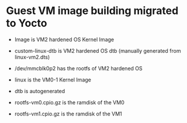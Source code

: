 # Guest VM image building migrated to Yocto

- Image is VM2 hardened OS Kernel Image
- custom-linux-dtb is VM2 hardened OS dtb (manually generated from linux-vm2.dts)
- /dev/mmcblk0p2 has the rootfs of VM2 hardened OS

- linux is the VM0-1 Kernel Image
- dtb is autogenerated
- rootfs-vm0.cpio.gz is the ramdisk of the VM0
- rootfs-vm1.cpio.gz is the ramdisk of the VM1
